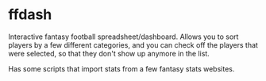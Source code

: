 # ffdash

Interactive fantasy football spreadsheet/dashboard. Allows you to sort players by a few different categories, and you can check off the players that 
were selected, so that they don't show up anymore in the list.

Has some scripts that import stats from a few fantasy stats websites.

